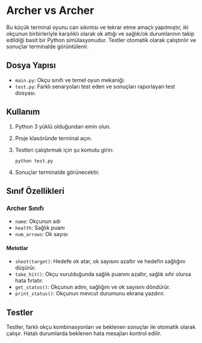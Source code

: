 # Archer vs Archer

Bu küçük terminal oyunu can sıkıntısı ve tekrar etme amaçlı yapılmıştır, iki okçunun birbirleriyle karşılıklı olarak ok attığı ve sağlık/ok durumlarının takip edildiği basit bir Python simülasyonudur. Testler otomatik olarak çalıştırılır ve sonuçlar terminalde görüntülenir.

## Dosya Yapısı

- `main.py`: Okçu sınıfı ve temel oyun mekaniği.
- `test.py`: Farklı senaryoları test eden ve sonuçları raporlayan test dosyası.

## Kullanım

1. Python 3 yüklü olduğundan emin olun.
2. Proje klasöründe terminal açın.
3. Testleri çalıştırmak için şu komutu girin:

   ```
   python test.py
   ```

4. Sonuçlar terminalde görünecektir.

## Sınıf Özellikleri

### Archer Sınıfı

- `name`: Okçunun adı
- `health`: Sağlık puanı
- `num_arrows`: Ok sayısı

#### Metotlar

- `shoot(target)`: Hedefe ok atar, ok sayısını azaltır ve hedefin sağlığını düşürür.
- `take_hit()`: Okçu vurulduğunda sağlık puanını azaltır, sağlık sıfır olursa hata fırlatır.
- `get_status()`: Okçunun adını, sağlığını ve ok sayısını döndürür.
- `print_status()`: Okçunun mevcut durumunu ekrana yazdırır.

## Testler

Testler, farklı okçu kombinasyonları ve beklenen sonuçlar ile otomatik olarak çalışır. Hatalı durumlarda beklenen hata mesajları kontrol edilir.

